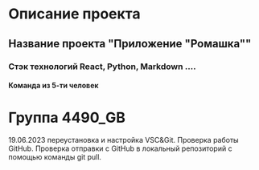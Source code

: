 # Описание проекта
## Название проекта "Приложение "Ромашка""
### Стэк технологий React, Python, Markdown ....
#### Команда из 5-ти человек
# Группа 4490_GB
19.06.2023 переустановка и настройка VSC&Git.
Проверка работы GitHub.
Проверка отправки с GitHub  в локальный репозиторий с помощью команды git pull.
